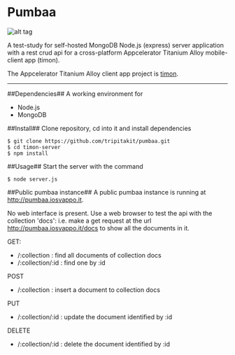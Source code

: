 Pumbaa
===

![alt tag](http://www.nationalgeographic.it/images/2010/03/22/131940827-media-409e5990-3b7a-4859-b262-b7ec7f86f724.jpg)


A test-study for self-hosted MongoDB Node.js (express) server application with a rest crud api
for a cross-platform Appcelerator Titanium Alloy mobile-client app (timon).

The Appcelerator Titanium Alloy client app project is [timon](https://github.com/tripitakit/timon).

---

##Dependencies##
A working environment for
- Node.js
- MongoDB 

##Install##
Clone repository, cd into it and install dependencies
~~~
$ git clone https://github.com/tripitakit/pumbaa.git
$ cd timon-server
$ npm install
~~~

##Usage##
Start the server with the command
~~~
$ node server.js
~~~


##Public pumbaa instance##
A public pumbaa instance is running at http://pumbaa.iosvappo.it.

No web interface is present. Use a web browser to test the api
with the collection 'docs': i.e. make a get request at the url
http://pumbaa.iosvappo.it/docs to show all the documents in it.

GET:
- /:collection			: find all documents of collection docs
- /:collection/:id		: find one by :id

POST 
- /:collection			: insert a document to collection docs

PUT
- /:collection/:id		: update the document identified by :id

DELETE
- /:collection/:id		: delete the document identified by :id
